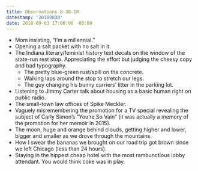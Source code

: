 ```yaml
---
title: Observations 8-30-18
datestamp: '20180830'
date: 2018-09-03 17:06:00 -05:00
---
```


- Mom insisting, “I’m a millennial.”
- Opening a salt packet with no salt in it.
- The Indiana literary/feminist history text decals on the window of the state-run rest stop. Appreciating the effort but judging the cheesy copy and bad typography.
	- The pretty blue-green rust/spill on the concrete.
	- Walking laps around the stop to stretch our legs.
	- The guy changing his bunny carriers’ litter in the parking lot.
- Listening to Jimmy Carter talk about housing as a basic human right on public radio.
- The small-town law offices of Spike Meckler.
- Vaguely misremembering the promotion for a TV special revealing the subject of Carly Simon’s “You’re So Vain” (it was actually a memory of the promotion for her memoir in 2015).
- The moon, huge and orange behind clouds, getting higher and lower, bigger and smaller as we drove through the mountains.
- How I swear the bananas we brought on our road trip got brown since we left Chicago (less than 24 hours).
- Staying in the hippest cheap hotel with the most rambunctious lobby attendant. You would think coke was in play.
